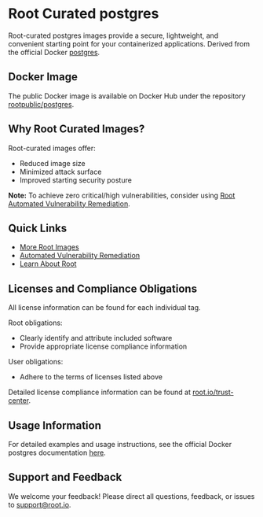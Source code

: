 # Root Curated postgres

Root-curated postgres images provide a secure, lightweight, and convenient starting point for your containerized applications. Derived from the official Docker [postgres](https://hub.docker.com/_/postgres).

## Docker Image
The public Docker image is available on Docker Hub under the repository [rootpublic/postgres](https://hub.docker.com/r/rootpublic/postgres).

## Why Root Curated Images?
Root-curated images offer:
- Reduced image size
- Minimized attack surface
- Improved starting security posture

**Note:** To achieve zero critical/high vulnerabilities, consider using [Root Automated Vulnerability Remediation](https://app.root.io).

## Quick Links
- [More Root Images](https://images.root.io)
- [Automated Vulnerability Remediation](https://app.root.io)
- [Learn About Root](https://www.root.io)

## Licenses and Compliance Obligations
All license information can be found for each individual tag.

Root obligations:
- Clearly identify and attribute included software
- Provide appropriate license compliance information

User obligations:
- Adhere to the terms of licenses listed above

Detailed license compliance information can be found at [root.io/trust-center](https://root.io/trust-center).

## Usage Information
For detailed examples and usage instructions, see the official Docker postgres documentation [here](https://hub.docker.com/_/postgres).

## Support and Feedback
We welcome your feedback! Please direct all questions, feedback, or issues to [support@root.io](mailto:support@root.io).
